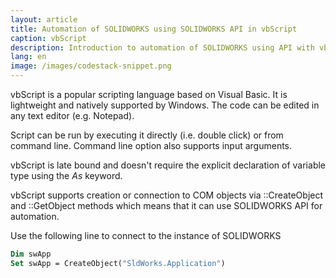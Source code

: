 ```yaml
---
layout: article
title: Automation of SOLIDWORKS using SOLIDWORKS API in vbScript
caption: vbScript
description: Introduction to automation of SOLIDWORKS using API with vbScript
lang: en
image: /images/codestack-snippet.png
---
```

vbScript is a popular scripting language based on Visual Basic. It is lightweight and natively supported by Windows. The code can be edited in any text editor (e.g. Notepad).

Script can be run by executing it directly (i.e. double click) or from command line. Command line option also supports input arguments.

vbScript is late bound and doesn't require the explicit declaration of variable type using the *As* keyword.

vbScript supports creation or connection to COM objects via ::CreateObject and ::GetObject methods which means that it can use SOLIDWORKS API for automation.

Use the following line to connect to the instance of SOLIDWORKS

~~~ vb
Dim swApp
Set swApp = CreateObject("SldWorks.Application")
~~~